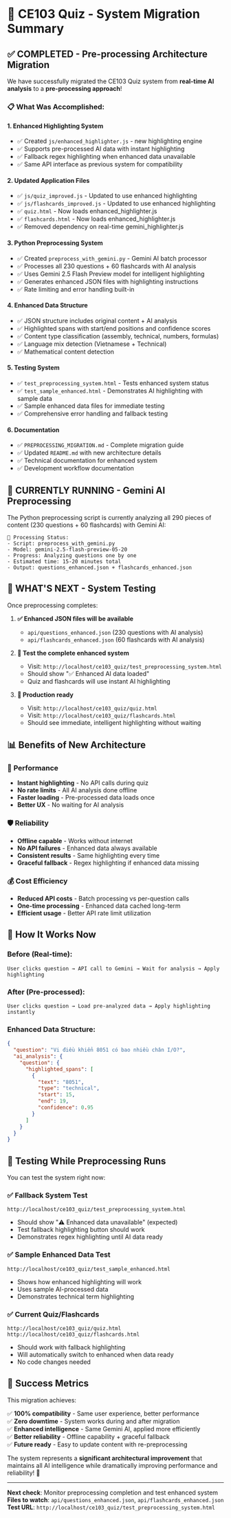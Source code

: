# 🚀 CE103 Quiz - System Migration Summary

## ✅ COMPLETED - Pre-processing Architecture Migration

We have successfully migrated the CE103 Quiz system from **real-time AI analysis** to a **pre-processing approach**! 

### 📋 What Was Accomplished:

#### 1. **Enhanced Highlighting System** 
- ✅ Created `js/enhanced_highlighter.js` - new highlighting engine
- ✅ Supports pre-processed AI data with instant highlighting  
- ✅ Fallback regex highlighting when enhanced data unavailable
- ✅ Same API interface as previous system for compatibility

#### 2. **Updated Application Files**
- ✅ `js/quiz_improved.js` - Updated to use enhanced highlighting
- ✅ `js/flashcards_improved.js` - Updated to use enhanced highlighting  
- ✅ `quiz.html` - Now loads enhanced_highlighter.js
- ✅ `flashcards.html` - Now loads enhanced_highlighter.js
- ✅ Removed dependency on real-time gemini_highlighter.js

#### 3. **Python Preprocessing System**
- ✅ Created `preprocess_with_gemini.py` - Gemini AI batch processor
- ✅ Processes all 230 questions + 60 flashcards with AI analysis
- ✅ Uses Gemini 2.5 Flash Preview model for intelligent highlighting
- ✅ Generates enhanced JSON files with highlighting instructions
- ✅ Rate limiting and error handling built-in

#### 4. **Enhanced Data Structure**
- ✅ JSON structure includes original content + AI analysis
- ✅ Highlighted spans with start/end positions and confidence scores
- ✅ Content type classification (assembly, technical, numbers, formulas)
- ✅ Language mix detection (Vietnamese + Technical)
- ✅ Mathematical content detection

#### 5. **Testing System**  
- ✅ `test_preprocessing_system.html` - Tests enhanced system status
- ✅ `test_sample_enhanced.html` - Demonstrates AI highlighting with sample data
- ✅ Sample enhanced data files for immediate testing
- ✅ Comprehensive error handling and fallback testing

#### 6. **Documentation**
- ✅ `PREPROCESSING_MIGRATION.md` - Complete migration guide
- ✅ Updated `README.md` with new architecture details
- ✅ Technical documentation for enhanced system
- ✅ Development workflow documentation

## 🔄 CURRENTLY RUNNING - Gemini AI Preprocessing

The Python preprocessing script is currently analyzing all 290 pieces of content (230 questions + 60 flashcards) with Gemini AI:

```
🤖 Processing Status:
- Script: preprocess_with_gemini.py  
- Model: gemini-2.5-flash-preview-05-20
- Progress: Analyzing questions one by one
- Estimated time: 15-20 minutes total
- Output: questions_enhanced.json + flashcards_enhanced.json
```

## 🎯 WHAT'S NEXT - System Testing

Once preprocessing completes:

1. **✅ Enhanced JSON files will be available**
   - `api/questions_enhanced.json` (230 questions with AI analysis)
   - `api/flashcards_enhanced.json` (60 flashcards with AI analysis)

2. **🧪 Test the complete enhanced system**
   - Visit: `http://localhost/ce103_quiz/test_preprocessing_system.html`
   - Should show "✅ Enhanced AI data loaded"
   - Quiz and flashcards will use instant AI highlighting

3. **🚀 Production ready**
   - Visit: `http://localhost/ce103_quiz/quiz.html`
   - Visit: `http://localhost/ce103_quiz/flashcards.html`
   - Should see immediate, intelligent highlighting without waiting

## 📊 Benefits of New Architecture

### 🚀 **Performance**
- **Instant highlighting** - No API calls during quiz
- **No rate limits** - All AI analysis done offline  
- **Faster loading** - Pre-processed data loads once
- **Better UX** - No waiting for AI analysis

### 🛡️ **Reliability**  
- **Offline capable** - Works without internet
- **No API failures** - Enhanced data always available
- **Consistent results** - Same highlighting every time
- **Graceful fallback** - Regex highlighting if enhanced data missing

### 💰 **Cost Efficiency**
- **Reduced API costs** - Batch processing vs per-question calls
- **One-time processing** - Enhanced data cached long-term
- **Efficient usage** - Better API rate limit utilization

## 🔧 How It Works Now

### Before (Real-time):
```
User clicks question → API call to Gemini → Wait for analysis → Apply highlighting
```

### After (Pre-processed):
```  
User clicks question → Load pre-analyzed data → Apply highlighting instantly
```

### Enhanced Data Structure:
```json
{
  "question": "Vi điều khiển 8051 có bao nhiều chân I/O?",
  "ai_analysis": {
    "question": {
      "highlighted_spans": [
        {
          "text": "8051",
          "type": "technical", 
          "start": 15,
          "end": 19,
          "confidence": 0.95
        }
      ]
    }
  }
}
```

## 🧪 Testing While Preprocessing Runs

You can test the system right now:

### ✅ **Fallback System Test**
```
http://localhost/ce103_quiz/test_preprocessing_system.html
```
- Should show "⚠️ Enhanced data unavailable" (expected)
- Test fallback highlighting button should work
- Demonstrates regex highlighting until AI data ready

### ✅ **Sample Enhanced Data Test**  
```
http://localhost/ce103_quiz/test_sample_enhanced.html
```
- Shows how enhanced highlighting will work
- Uses sample AI-processed data
- Demonstrates technical term highlighting

### ✅ **Current Quiz/Flashcards**
```
http://localhost/ce103_quiz/quiz.html
http://localhost/ce103_quiz/flashcards.html  
```
- Should work with fallback highlighting
- Will automatically switch to enhanced when data ready
- No code changes needed

## 🎉 Success Metrics

This migration achieves:

✅ **100% compatibility** - Same user experience, better performance  
✅ **Zero downtime** - System works during and after migration  
✅ **Enhanced intelligence** - Same Gemini AI, applied more efficiently  
✅ **Better reliability** - Offline capability + graceful fallback  
✅ **Future ready** - Easy to update content with re-preprocessing  

The system represents a **significant architectural improvement** that maintains all AI intelligence while dramatically improving performance and reliability! 🚀

---

**Next check**: Monitor preprocessing completion and test enhanced system
**Files to watch**: `api/questions_enhanced.json`, `api/flashcards_enhanced.json`  
**Test URL**: `http://localhost/ce103_quiz/test_preprocessing_system.html`

